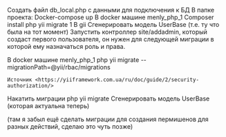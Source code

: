 Создать файл db_local.php с данными для подключения к БД
В папке проекта:
	Docker-compose up
В docker машине menly_php_1
	Composer install
	php yii migrate 1
В gii
	Сгенерировать модель UserBase (т.е. ту что была на тот момент)
Запустить контроллер site/addadmin, который создаст первого пользователя, он нужен для следующей миграции в которой ему назначаться роль и права.

В docker машине menly_php_1
	php yii migrate --migrationPath=@yii/rbac/migrations
	
	Источник <https://yiiframework.com.ua/ru/doc/guide/2/security-authorization/> 
Накатить миграции
	php yii migrate
Сгенерировать модель UserBase (которая актуальна теперь)

(там я забыл ещё сделать миграции для создания пермишенов для разных действий, сделаю это чуть позже)


